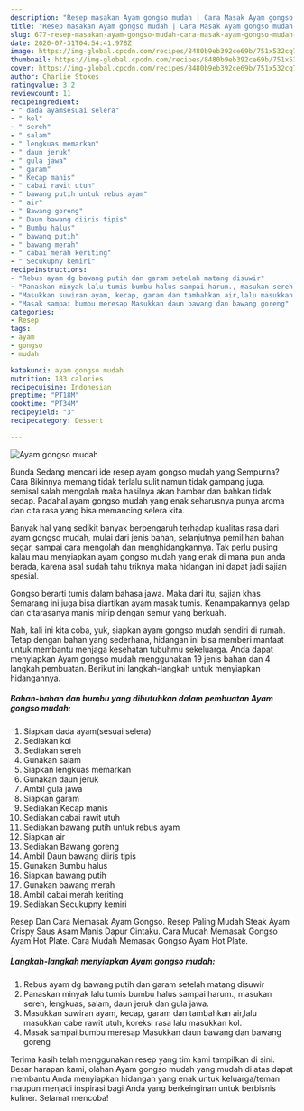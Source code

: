 ```yaml
---
description: "Resep masakan Ayam gongso mudah | Cara Masak Ayam gongso mudah Yang Enak Dan Mudah"
title: "Resep masakan Ayam gongso mudah | Cara Masak Ayam gongso mudah Yang Enak Dan Mudah"
slug: 677-resep-masakan-ayam-gongso-mudah-cara-masak-ayam-gongso-mudah-yang-enak-dan-mudah
date: 2020-07-31T04:54:41.978Z
image: https://img-global.cpcdn.com/recipes/8480b9eb392ce69b/751x532cq70/ayam-gongso-mudah-foto-resep-utama.jpg
thumbnail: https://img-global.cpcdn.com/recipes/8480b9eb392ce69b/751x532cq70/ayam-gongso-mudah-foto-resep-utama.jpg
cover: https://img-global.cpcdn.com/recipes/8480b9eb392ce69b/751x532cq70/ayam-gongso-mudah-foto-resep-utama.jpg
author: Charlie Stokes
ratingvalue: 3.2
reviewcount: 11
recipeingredient:
- " dada ayamsesuai selera"
- " kol"
- " sereh"
- " salam"
- " lengkuas memarkan"
- " daun jeruk"
- " gula jawa"
- " garam"
- " Kecap manis"
- " cabai rawit utuh"
- " bawang putih untuk rebus ayam"
- " air"
- " Bawang goreng"
- " Daun bawang diiris tipis"
- " Bumbu halus"
- " bawang putih"
- " bawang merah"
- " cabai merah keriting"
- " Secukupny kemiri"
recipeinstructions:
- "Rebus ayam dg bawang putih dan garam setelah matang disuwir"
- "Panaskan minyak lalu tumis bumbu halus sampai harum., masukan sereh, lengkuas, salam, daun jeruk dan gula jawa."
- "Masukkan suwiran ayam, kecap, garam dan tambahkan air,lalu masukkan cabe rawit utuh, koreksi rasa lalu masukkan kol."
- "Masak sampai bumbu meresap Masukkan daun bawang dan bawang goreng"
categories:
- Resep
tags:
- ayam
- gongso
- mudah

katakunci: ayam gongso mudah 
nutrition: 183 calories
recipecuisine: Indonesian
preptime: "PT18M"
cooktime: "PT34M"
recipeyield: "3"
recipecategory: Dessert

---
```



![Ayam gongso mudah](https://img-global.cpcdn.com/recipes/8480b9eb392ce69b/751x532cq70/ayam-gongso-mudah-foto-resep-utama.jpg)

Bunda Sedang mencari ide resep ayam gongso mudah yang Sempurna? Cara Bikinnya memang tidak terlalu sulit namun tidak gampang juga. semisal salah mengolah maka hasilnya akan hambar dan bahkan tidak sedap. Padahal ayam gongso mudah yang enak seharusnya punya aroma dan cita rasa yang bisa memancing selera kita.

Banyak hal yang sedikit banyak berpengaruh terhadap kualitas rasa dari ayam gongso mudah, mulai dari jenis bahan, selanjutnya pemilihan bahan segar, sampai cara mengolah dan menghidangkannya. Tak perlu pusing kalau mau menyiapkan ayam gongso mudah yang enak di mana pun anda berada, karena asal sudah tahu triknya maka hidangan ini dapat jadi sajian spesial.

Gongso berarti tumis dalam bahasa jawa. Maka dari itu, sajian khas Semarang ini juga bisa diartikan ayam masak tumis. Kenampakannya gelap dan citarasanya manis mirip dengan semur yang berkuah.


Nah, kali ini kita coba, yuk, siapkan ayam gongso mudah sendiri di rumah. Tetap dengan bahan yang sederhana, hidangan ini bisa memberi manfaat untuk membantu menjaga kesehatan tubuhmu sekeluarga. Anda dapat menyiapkan Ayam gongso mudah menggunakan 19 jenis bahan dan 4 langkah pembuatan. Berikut ini langkah-langkah untuk menyiapkan hidangannya.

<!--inarticleads1-->

##### Bahan-bahan dan bumbu yang dibutuhkan dalam pembuatan Ayam gongso mudah:

1. Siapkan  dada ayam(sesuai selera)
1. Sediakan  kol
1. Sediakan  sereh
1. Gunakan  salam
1. Siapkan  lengkuas memarkan
1. Gunakan  daun jeruk
1. Ambil  gula jawa
1. Siapkan  garam
1. Sediakan  Kecap manis
1. Sediakan  cabai rawit utuh
1. Sediakan  bawang putih untuk rebus ayam
1. Siapkan  air
1. Sediakan  Bawang goreng
1. Ambil  Daun bawang diiris tipis
1. Gunakan  Bumbu halus
1. Siapkan  bawang putih
1. Gunakan  bawang merah
1. Ambil  cabai merah keriting
1. Sediakan  Secukupny kemiri


Resep Dan Cara Memasak Ayam Gongso. Resep Paling Mudah Steak Ayam Crispy Saus Asam Manis Dapur Cintaku. Cara Mudah Memasak Gongso Ayam Hot Plate. Cara Mudah Memasak Gongso Ayam Hot Plate. 

<!--inarticleads2-->

##### Langkah-langkah menyiapkan Ayam gongso mudah:

1. Rebus ayam dg bawang putih dan garam setelah matang disuwir
1. Panaskan minyak lalu tumis bumbu halus sampai harum., masukan sereh, lengkuas, salam, daun jeruk dan gula jawa.
1. Masukkan suwiran ayam, kecap, garam dan tambahkan air,lalu masukkan cabe rawit utuh, koreksi rasa lalu masukkan kol.
1. Masak sampai bumbu meresap Masukkan daun bawang dan bawang goreng




Terima kasih telah menggunakan resep yang tim kami tampilkan di sini. Besar harapan kami, olahan Ayam gongso mudah yang mudah di atas dapat membantu Anda menyiapkan hidangan yang enak untuk keluarga/teman maupun menjadi inspirasi bagi Anda yang berkeinginan untuk berbisnis kuliner. Selamat mencoba!
